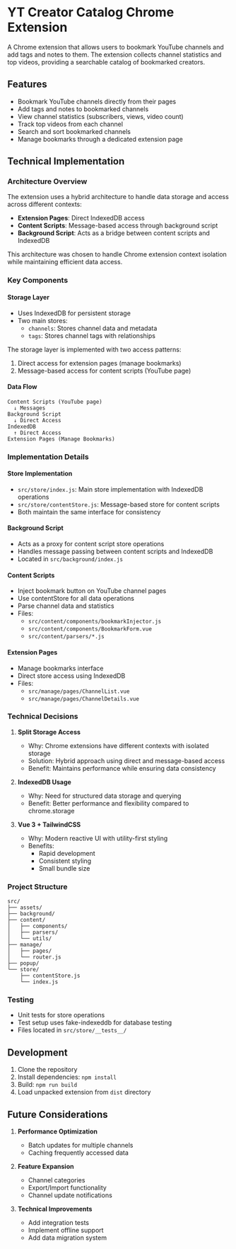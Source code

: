 # YT Creator Catalog Chrome Extension

A Chrome extension that allows users to bookmark YouTube channels and add tags and notes to them. The extension collects channel statistics and top videos, providing a searchable catalog of bookmarked creators.

## Features

- Bookmark YouTube channels directly from their pages
- Add tags and notes to bookmarked channels
- View channel statistics (subscribers, views, video count)
- Track top videos from each channel
- Search and sort bookmarked channels
- Manage bookmarks through a dedicated extension page

## Technical Implementation

### Architecture Overview

The extension uses a hybrid architecture to handle data storage and access across different contexts:

- **Extension Pages**: Direct IndexedDB access
- **Content Scripts**: Message-based access through background script
- **Background Script**: Acts as a bridge between content scripts and IndexedDB

This architecture was chosen to handle Chrome extension context isolation while maintaining efficient data access.

### Key Components

#### Storage Layer

- Uses IndexedDB for persistent storage
- Two main stores:
  - `channels`: Stores channel data and metadata
  - `tags`: Stores channel tags with relationships

The storage layer is implemented with two access patterns:
1. Direct access for extension pages (manage bookmarks)
2. Message-based access for content scripts (YouTube page)

#### Data Flow

```
Content Scripts (YouTube page)
  ↓ Messages
Background Script
  ↓ Direct Access
IndexedDB
  ↑ Direct Access
Extension Pages (Manage Bookmarks)
```

### Implementation Details

#### Store Implementation
- `src/store/index.js`: Main store implementation with IndexedDB operations
- `src/store/contentStore.js`: Message-based store for content scripts
- Both maintain the same interface for consistency

#### Background Script
- Acts as a proxy for content script store operations
- Handles message passing between content scripts and IndexedDB
- Located in `src/background/index.js`

#### Content Scripts
- Inject bookmark button on YouTube channel pages
- Use contentStore for all data operations
- Parse channel data and statistics
- Files:
  - `src/content/components/bookmarkInjector.js`
  - `src/content/components/BookmarkForm.vue`
  - `src/content/parsers/*.js`

#### Extension Pages
- Manage bookmarks interface
- Direct store access using IndexedDB
- Files:
  - `src/manage/pages/ChannelList.vue`
  - `src/manage/pages/ChannelDetails.vue`

### Technical Decisions

1. **Split Storage Access**
   - Why: Chrome extensions have different contexts with isolated storage
   - Solution: Hybrid approach using direct and message-based access
   - Benefit: Maintains performance while ensuring data consistency

2. **IndexedDB Usage**
   - Why: Need for structured data storage and querying
   - Benefit: Better performance and flexibility compared to chrome.storage

3. **Vue 3 + TailwindCSS**
   - Why: Modern reactive UI with utility-first styling
   - Benefits: 
     - Rapid development
     - Consistent styling
     - Small bundle size

### Project Structure

```
src/
├── assets/
├── background/
├── content/
│   ├── components/
│   ├── parsers/
│   └── utils/
├── manage/
│   ├── pages/
│   └── router.js
├── popup/
└── store/
    ├── contentStore.js
    └── index.js
```

### Testing

- Unit tests for store operations
- Test setup uses fake-indexeddb for database testing
- Files located in `src/store/__tests__/`

## Development

1. Clone the repository
2. Install dependencies: `npm install`
3. Build: `npm run build`
4. Load unpacked extension from `dist` directory

## Future Considerations

1. **Performance Optimization**
   - Batch updates for multiple channels
   - Caching frequently accessed data

2. **Feature Expansion**
   - Channel categories
   - Export/Import functionality
   - Channel update notifications

3. **Technical Improvements**
   - Add integration tests
   - Implement offline support
   - Add data migration system
